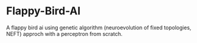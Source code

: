 # Flappy-Bird-AI
A flappy bird ai using genetic algorithm (neuroevolution of fixed topologies, NEFT) approch with a perceptron from scratch.



